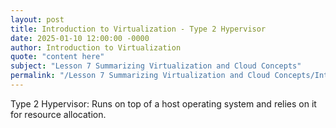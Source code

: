 ```yaml
---
layout: post
title: Introduction to Virtualization - Type 2 Hypervisor
date: 2025-01-10 12:00:00 -0000
author: Introduction to Virtualization
quote: "content here"
subject: "Lesson 7 Summarizing Virtualization and Cloud Concepts"
permalink: "/Lesson 7 Summarizing Virtualization and Cloud Concepts/Introduction to Virtualization/Introduction to Virtualization - Type 2 Hypervisor"
---
```


Type 2 Hypervisor: Runs on top of a host operating system and relies on it for resource allocation.
